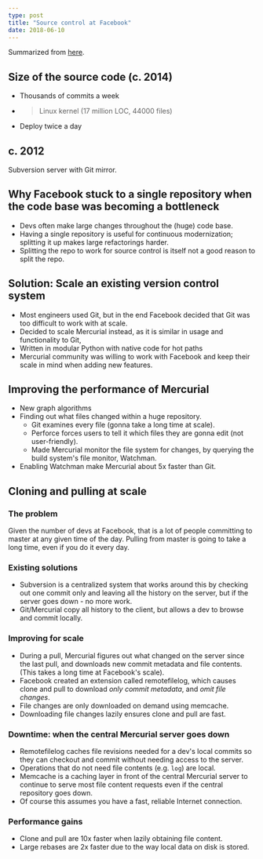 ```yaml
---
type: post
title: "Source control at Facebook"
date: 2018-06-10
---
```


Summarized from [here](https://code.facebook.com/posts/218678814984400/scaling-mercurial-at-facebook/).

## Size of the source code (c. 2014)

* Thousands of commits a week
* > Linux kernel (17 million LOC, 44000 files)
* Deploy twice a day


## c. 2012 

Subversion server with Git mirror.


## Why Facebook stuck to a single repository when the code base was becoming a bottleneck

* Devs often make large changes throughout the (huge) code base.
* Having a single repository is useful for continuous modernization;
  splitting it up makes large refactorings harder.
* Splitting the repo to work for source control is itself not a good reason
  to split the repo.

## Solution: Scale an existing version control system

* Most engineers used Git,
  but in the end Facebook decided that Git was too difficult to work with at scale.
* Decided to scale Mercurial instead, as it is similar in usage and functionality to Git,
* Written in modular Python with native code for hot paths
* Mercurial community was willing to work with Facebook and keep their scale in mind
  when adding new features.


## Improving the performance of Mercurial

* New graph algorithms
* Finding out what files changed within a huge repository.
  * Git examines every file (gonna take a long time at scale).
  * Perforce forces users to tell it which files they are gonna edit (not user-friendly).
  * Made Mercurial monitor the file system for changes,
    by querying the build system's file monitor, Watchman.
* Enabling Watchman make Mercurial about 5x faster than Git.


## Cloning and pulling at scale

### The problem
Given the number of devs at Facebook,
that is a lot of people committing to master at any given time of the day.
Pulling from master is going to take a long time, even if you do it every day.

### Existing solutions
* Subversion is a centralized system that
  works around this by checking out one commit only and leaving all the history on the server,
  but if the server goes down - no more work.
* Git/Mercurial copy all history to the client, but allows a dev to browse and commit locally.

### Improving for scale
* During a pull, Mercurial figures out what changed on the server since the last pull,
  and downloads new commit metadata and file contents.
  (This takes a long time at Facebook's scale).
* Facebook created an extension called remotefilelog,
  which causes clone and pull to download _only commit metadata_,
  and _omit file changes_.
* File changes are only downloaded on demand using memcache.
* Downloading file changes lazily ensures clone and pull are fast.

### Downtime: when the central Mercurial server goes down
* Remotefilelog caches file revisions needed for a dev's local commits 
  so they can checkout and commit without needing access to the server.
* Operations that do not need file contents (e.g. `log`) are local.
* Memcache is a caching layer in front of the central Mercurial server 
  to continue to serve most file content requests even if the central repository goes down.
* Of course this assumes you have a fast, reliable Internet connection.

### Performance gains
* Clone and pull are 10x faster when lazily obtaining file content.
* Large rebases are 2x faster due to the way local data on disk is stored.














